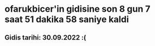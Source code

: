 # ofarukbicer'in gidisine son 8 gun 7 saat 51 dakika 58 saniye kaldi

## Gidis tarihi: 30.09.2022 :(